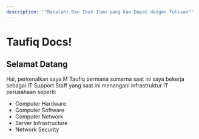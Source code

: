 ```yaml
---
description: '"Bacalah! Dan Ikat Ilmu yang Kau Dapat dengan Tulisan"'
---
```


# Taufiq Docs!

## Selamat Datang

Hai, perkenalkan saya M Taufiq permana sumarna saat ini saya bekerja sebagai IT Support Staff yang saat ini menangani infrastruktur IT perusahaan seperti:

* Computer Hardware
* Computer Software
* Computer Network
* Server Infrastructure
* Network Security

